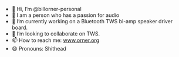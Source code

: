 - 👋 Hi, I’m @billorner-personal
- 👀 I am a person who has a passion for audio
- 🌱 I’m currently working on a Bluetooth TWS bi-amp speaker driver board.
- 💞️ I’m looking to collaborate on TWS.
- 📫 How to reach me: www.orner.org
- 😄 Pronouns: Shithead

<!---
billorner-personal/billorner-personal is a ✨ special ✨ repository because its `README.md` (this file) appears on your GitHub profile.
You can click the Preview link to take a look at your changes.
--->
